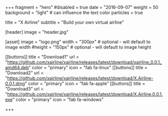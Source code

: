 +++
fragment = "hero"
#disabled = true
date = "2016-09-07"
weight = 50
background = "light" # can influence the text color
particles = true

title = "X Airline"
subtitle = "Build your own virtual airline"

[header]
  image = "header.jpg"

[asset]
  image = "logo.png"
  width = "300px" # optional - will default to image width
  #height = "150px" # optional - will default to image height


[[buttons]]
  title = "Download1"
  url = "https://github.com/xairline/xairline/releases/latest/download/xairline_0.0.1_amd64.deb"
  color = "primary"
  icon = "fab fa-linux"
[[buttons]]
  title = "Download2"
  url = "https://github.com/xairline/xairline/releases/latest/download/X.Airline-0.0.1.dmg"
  color = "primary"
  icon = "fab fa-apple"
[[buttons]]
  title = "Download3"
  url = "https://github.com/xairline/xairline/releases/latest/download/X.Airline.0.0.1.exe"
  color = "primary"
  icon = "fab fa-windows"


+++
